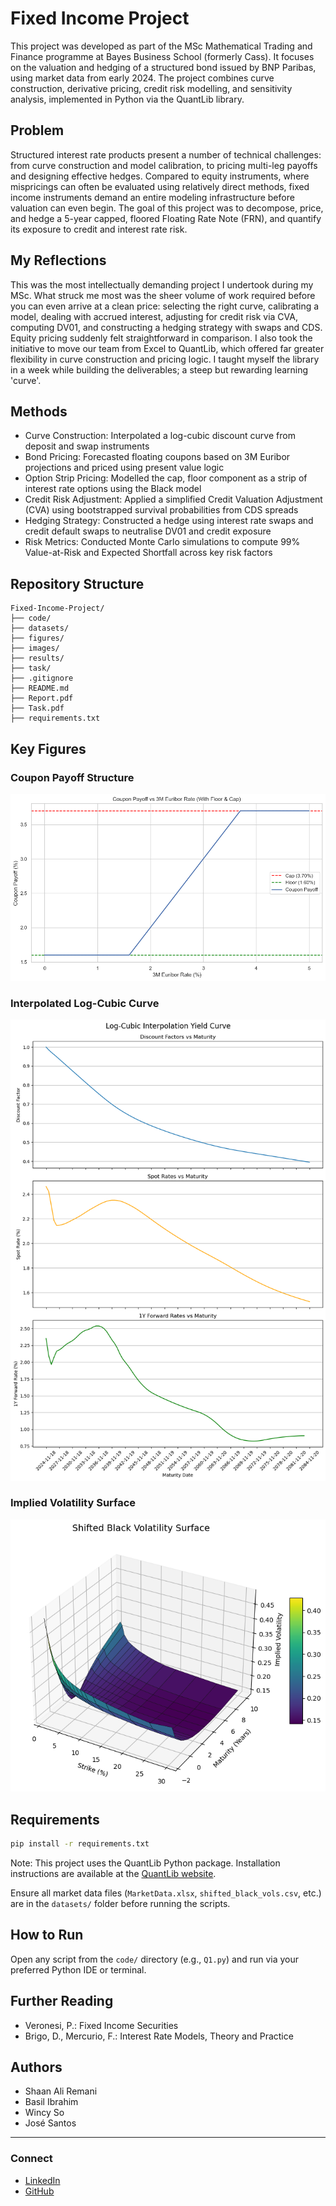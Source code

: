 # Fixed Income Project

This project was developed as part of the MSc Mathematical Trading and Finance programme at Bayes Business School (formerly Cass). It focuses on the valuation and hedging of a structured bond issued by BNP Paribas, using market data from early 2024. The project combines curve construction, derivative pricing, credit risk modelling, and sensitivity analysis, implemented in Python via the QuantLib library.

## Problem

Structured interest rate products present a number of technical challenges: from curve construction and model calibration, to pricing multi-leg payoffs and designing effective hedges. Compared to equity instruments, where mispricings can often be evaluated using relatively direct methods, fixed income instruments demand an entire modeling infrastructure before valuation can even begin. The goal of this project was to decompose, price, and hedge a 5-year capped, floored Floating Rate Note (FRN), and quantify its exposure to credit and interest rate risk.

## My Reflections

This was the most intellectually demanding project I undertook during my MSc. What struck me most was the sheer volume of work required before you can even arrive at a clean price: selecting the right curve, calibrating a model, dealing with accrued interest, adjusting for credit risk via CVA, computing DV01, and constructing a hedging strategy with swaps and CDS. Equity pricing suddenly felt straightforward in comparison. I also took the initiative to move our team from Excel to QuantLib, which offered far greater flexibility in curve construction and pricing logic. I taught myself the library in a week while building the deliverables; a steep but rewarding learning 'curve'.

## Methods

- Curve Construction: Interpolated a log-cubic discount curve from deposit and swap instruments
- Bond Pricing: Forecasted floating coupons based on 3M Euribor projections and priced using present value logic
- Option Strip Pricing: Modelled the cap, floor component as a strip of interest rate options using the Black model
- Credit Risk Adjustment: Applied a simplified Credit Valuation Adjustment (CVA) using bootstrapped survival probabilities from CDS spreads
- Hedging Strategy: Constructed a hedge using interest rate swaps and credit default swaps to neutralise DV01 and credit exposure
- Risk Metrics: Conducted Monte Carlo simulations to compute 99% Value-at-Risk and Expected Shortfall across key risk factors

## Repository Structure

```
Fixed-Income-Project/
├── code/
├── datasets/
├── figures/
├── images/
├── results/
├── task/
├── .gitignore
├── README.md
├── Report.pdf
├── Task.pdf
├── requirements.txt
```

## Key Figures

### Coupon Payoff Structure
![Coupon Payoff Structure](figures/couponpayoffstructure.png)

### Interpolated Log-Cubic Curve
![Log Cubic Curve](figures/logcubiccurve.png)

### Implied Volatility Surface
![Volatility Surface](figures/impvolsurface.png)

## Requirements

```bash
pip install -r requirements.txt
```

Note: This project uses the QuantLib Python package. Installation instructions are available at the [QuantLib website](https://www.quantlib.org/install.shtml).

Ensure all market data files (`MarketData.xlsx`, `shifted_black_vols.csv`, etc.) are in the `datasets/` folder before running the scripts.

## How to Run

Open any script from the `code/` directory (e.g., `Q1.py`) and run via your preferred Python IDE or terminal.

## Further Reading

- Veronesi, P.: Fixed Income Securities
- Brigo, D., Mercurio, F.: Interest Rate Models, Theory and Practice

## Authors

- Shaan Ali Remani
- Basil Ibrahim
- Wincy So
- José Santos

---

### Connect

- [LinkedIn](https://www.linkedin.com/in/shaan-ali-remani)
- [GitHub](https://github.com/RemaniSA)
